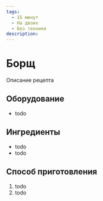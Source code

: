 ```yaml
---
tags:
  - 15 минут
  - На двоих
  - Без техники
description:
---
```

# Борщ

Описание рецепта

## Оборудование

- todo

## Ингредиенты

- todo
- todo

## Способ приготовления

1. todo
1. todo